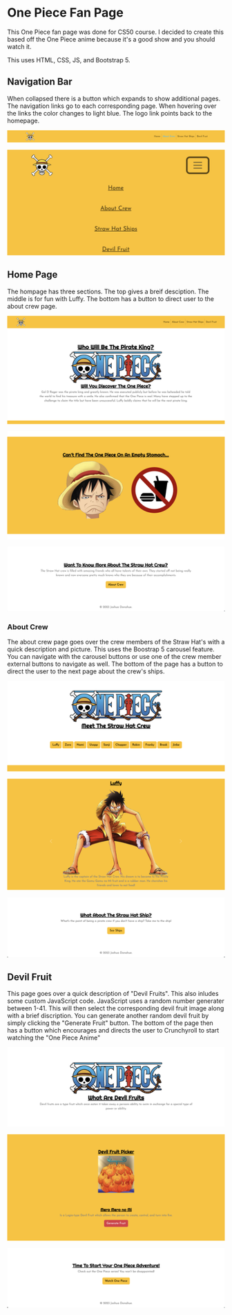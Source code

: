 <h1>One Piece Fan Page</h1>

<p>
This One Piece fan page was done for CS50 course. I decided to create this based off the One Piece anime because it's a good show and you should watch it.
</p>

<p>
This uses HTML, CSS, JS, and Bootstrap 5.
</p>

<h2>Navigation Bar</h2>
<p>
When collapsed there is a button which expands to show additional pages. The navigation links go to each corresponding page. When hovering over the links the color changes to light blue. The logo link points back to the homepage.
</p>

<p>
<img src="images/navbar.png">
</p>

<p>
<img src="images/navbar-collapsed.png">
</p>

<h2>Home Page</h2>
<p>
The hompage has three sections. The top gives a breif desciption. The middle is for fun with Luffy. The bottom has a button to direct user to the about crew page.
</p>

<p>
<img src="images/homepage-1.png">
</p>

<p>
<img src="images/homepage-2.png">
</p>

<p>
<img src="images/homepage-3.png">
</p>

<h3>About Crew</h3>
<p>
The about crew page goes over the crew members of the Straw Hat's with a quick description and picture. This uses the Boostrap 5 carousel feature. You can navigate with the carousel buttons or use one of the crew member external buttons to navigate as well. The bottom of the page has a button to direct the user to the next page about the crew's ships.
</p>

<p>
<img src="images/about-crew-page-1.png">
</p>

<p>
<img src="images/about-crew-page-2.png">
</p>

<p>
<img src="images/about-crew-page-3.png">
</p>

<h2>Devil Fruit</h2>
<p>
This page goes over a quick description of "Devil Fruits". This also inludes some custom JavaScript code. JavaScript uses a random number generater between 1-41. This will then select the corresponding devil fruit image along with a brief discription. You can generate another random devil fruit by simply clicking the "Generate Fruit" button. The bottom of the page then has a button which encourages and directs the user to Crunchyroll to start watching the "One Piece Anime"
</p>

<p>
<img src="images/devil-fruit-page-1.png">
</p>

<p>
<img src="images/devil-fruit-page-2.png">
</p>

<p>
<img src="images/devil-fruit-page-3.png">
</p>